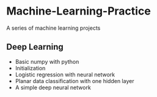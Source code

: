 # Machine-Learning-Practice
A series of machine learning projects

## Deep Learning

* Basic numpy with python
* Initialization
* Logistic regression with neural network
* Planar data classification with one hidden layer
* A simple deep neural network